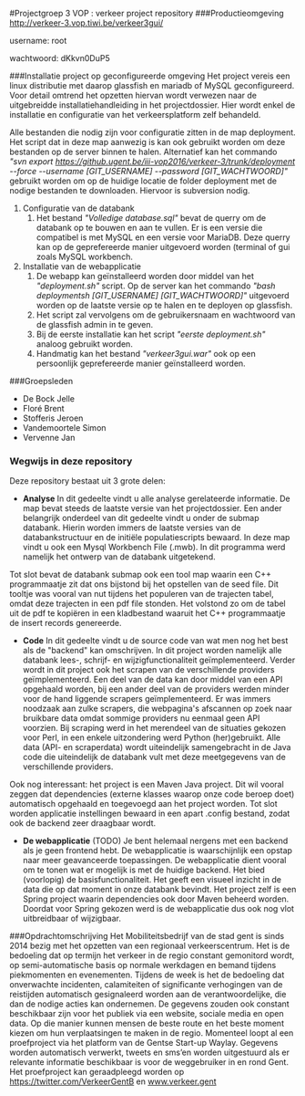 #Projectgroep 3 VOP : verkeer project repository
###Productieomgeving
http://verkeer-3.vop.tiwi.be/verkeer3gui/

username: root

wachtwoord: dKkvn0DuP5

###Installatie project op geconfigureerde omgeving
Het project vereis een linux distributie met daarop glassfish en mariadb of MySQL geconfigureerd. Voor detail omtrend het opzetten hiervan wordt verwezen naar de uitgebreidde installatiehandleiding in het projectdossier. Hier wordt enkel de installatie en configuratie van het verkeersplatform zelf behandeld.

Alle bestanden die nodig zijn voor configuratie zitten in de map deployment. Het script dat in deze map aanwezig is kan ook gebruikt worden om deze bestanden op de server binnen te halen. Alternatief kan het commando *"svn export https://github.ugent.be/iii-vop2016/verkeer-3/trunk/deployment --force --username [GIT\_USERNAME] --password [GIT\_WACHTWOORD]"* gebruikt worden om op de huidige locatie de folder deployment met de nodige bestanden te downloaden. Hiervoor is subversion nodig. 

1. Configuratie van de databank
    1. Het bestand *"Volledige database.sql"* bevat de querry om de databank op te bouwen en aan te vullen. Er is een versie die compatibel is met MySQL en een versie voor MariaDB. Deze querry kan op de geprefereerde manier uitgevoerd worden (terminal of gui zoals  MySQL workbench.
2. Installatie van de webapplicatie
    1. De webapp kan geïnstalleerd worden door middel van het *"deployment.sh"* script. Op de server kan het commando *"bash deploymentsh [GIT\_USERNAME] [GIT\_WACHTWOORD]"* uitgevoerd worden op de laatste versie op te halen en te deployen op glassfish.
    2. Het script zal vervolgens om de gebruikersnaam en wachtwoord van de glassfish admin in te geven.
    2. Bij de eerste installatie kan het script *"eerste deployment.sh"* analoog gebruikt worden.
    3. Handmatig kan het bestand *"verkeer3gui.war"* ook op een persoonlijk geprefereerde manier geïnstalleerd worden.


###Groepsleden

- De Bock Jelle
- Floré Brent
- Stofferis Jeroen
- Vandemoortele Simon 
- Vervenne Jan

### Wegwijs in deze repository
Deze repository bestaat uit 3 grote delen:
* **Analyse** 
In dit gedeelte vindt u alle analyse gerelateerde informatie. De map bevat steeds de laatste versie van het projectdossier. Een ander belangrijk onderdeel van dit gedeelte vindt u onder de submap databank. Hierin worden immers de laatste versies van de databankstructuur en de initiële populatiescripts bewaard. In deze map vindt u ook een Mysql Workbench File (.mwb). In dit programma werd namelijk het ontwerp van de databank uitgetekend. 

Tot slot bevat de databank submap ook een tool map waarin een C++ programmaatje zit dat ons bijstond bij het opstellen van de seed file. Dit tooltje was vooral van nut tijdens het populeren van de trajecten tabel, omdat deze trajecten in een pdf file stonden. Het volstond zo om de tabel uit de pdf te kopiëren in een kladbestand waaruit het C++ programmaatje de insert records genereerde.

* **Code** 
In dit gedeelte vindt u de source code van wat men nog het best als de "backend" kan omschrijven. In dit project worden namelijk alle databank lees-, schrijf- en wijzigfunctionaliteit geïmplementeerd. Verder wordt in dit project ook het scrapen van de verschillende providers geïmplementeerd. Een deel van de data kan door middel van een API opgehaald worden, bij een ander deel van de providers werden minder voor de hand liggende scrapers geïmplementeerd. Er was immers noodzaak aan zulke scrapers, die webpagina's afscannen op zoek naar bruikbare data omdat sommige providers nu eenmaal geen API voorzien. Bij scraping werd in het merendeel van de situaties gekozen voor Perl, in een enkele uitzondering werd Python (her)gebruikt. Alle data (API- en scraperdata) wordt uiteindelijk samengebracht in de Java code die uiteindelijk de databank vult met deze meetgegevens van de verschillende providers.

Ook nog interessant: het project is een Maven Java project. Dit wil vooral zeggen dat dependencies (externe klasses waarop onze code beroep doet) automatisch opgehaald en toegevoegd aan het project worden. Tot slot worden applicatie instellingen bewaard in een apart .config bestand, zodat ook de backend zeer draagbaar wordt.

* **De webapplicatie** (TODO)
Je bent helemaal nergens met een backend als je geen frontend hebt. De webapplicatie is waarschijnlijk een opstap naar meer geavanceerde toepassingen. De webapplicatie dient vooral om te tonen wat er mogelijk is met de huidige backend. Het bied (voorlopig) de basisfunctionaliteit. Het geeft een visueel inzicht in de data die op dat moment in onze databank bevindt. Het project zelf is een Spring project waarin dependencies ook door Maven beheerd worden. Doordat voor Spring gekozen werd is de webapplicatie dus ook nog vlot uitbreidbaar of wijzigbaar.


###Opdrachtomschrijving
Het Mobiliteitsbedrijf van de stad gent is sinds 2014 bezig met het opzetten van een regionaal verkeerscentrum. Het is de bedoeling dat op termijn het verkeer in de regio constant gemonitord wordt, op semi-automatische basis op normale werkdagen en bemand tijdens piekmomenten en evenementen. Tijdens de week is het de bedoeling dat onverwachte incidenten, calamiteiten of significante verhogingen van de reistijden automatisch gesignaleerd worden aan de verantwoordelijke, die dan de nodige acties kan ondernemen. De gegevens zouden ook constant beschikbaar zijn voor het publiek via een website, sociale media en open data. Op die manier kunnen mensen de beste route en het beste moment kiezen om hun verplaatsingen te maken in de regio.
Momenteel loopt al een proefproject via het platform van de Gentse Start-up Waylay. Gegevens worden automatisch verwerkt, tweets en sms’en worden uitgestuurd als er relevante informatie beschikbaar is voor de weggebruiker in en rond Gent. Het proefproject kan geraadpleegd worden op https://twitter.com/VerkeerGentB en www.verkeer.gent 
